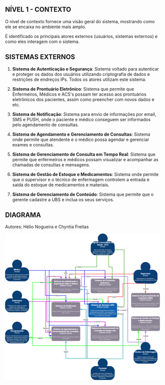 ## NÍVEL 1 - CONTEXTO

O nível de contexto fornece uma visão geral do sistema, mostrando como ele se encaixa no ambiente mais amplo. 

É identificado os principais atores externos (usuários, sistemas externos) e como eles interagem com o sistema.

## SISTEMAS EXTERNOS

1. **Sistema de Autenticação e Segurança**: Sistema voltado para autenticar e proteger os dados dos usuários utilizando criptografia de dados e restrições de endreços IPs. Todos os atores utilizam este sistema.
   
2. **Sistema de Prontuário Eletrônico**: Sistema que permite que Enfermeiros, Médicos e ACS's possam ter acesso aos prontuários eletrônicos dos pacientes, assim como preencher com novos dados e etc.

3. **Sistema de Notificação**: Sistema para envio de informações por email, SMS e PUSH,  onde o paciente e médico conseguem ser informados pelo agendamento de consultas.

4. **Sistema de Agendamento e Gerenciamento de Consultas**: Sistema onde permite que atendente e o médico possa agendar e gerenciar exames e consultas.

5. **Sistema de Gerenciamento de Consulta em Tempo Real**: Sistema que permite que enfermeiros e médicos possam visualizar e acompanhar as chamadas de consultas e mensagens.

6. **Sistema de Gestão de Estoque e Medicamentos**: Sistema onde permite que o supervisor e o técnico de enfermagem controlem a entrada e saída do estoque de medicamentos e materiais.

7. **Sistema de Gerenciamento de Conteúdo**: Sistema que permite que o gerente cadastre a UBS e inclua os seus serviços. 

## DIAGRAMA

Autores: Hélio Nogueira e Chyntia Freitas

![context_diagram](context_diagram.png)
